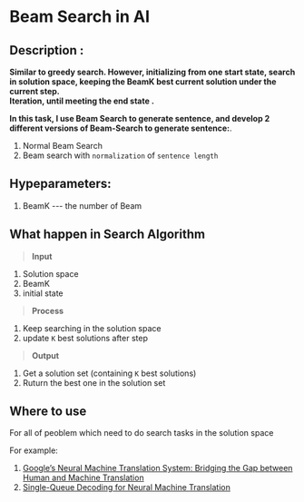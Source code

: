 # Beam Search in AI

## Description :
**Similar to greedy search. However, initializing from one start state, search in solution space, keeping the BeamK best current solution under the current step.     
Iteration, until meeting the end state .**    

**In this task, I use Beam Search to generate sentence, and develop 2 different versions of Beam-Search to generate sentence:**.  
1. Normal Beam Search
2. Beam search with `normalization` of `sentence length`

## Hypeparameters:
1. BeamK ---  the number of Beam





## What happen in Search Algorithm 
> **Input**
1. Solution space
2. BeamK
3. initial state

> **Process**
1. Keep searching in the solution space
2. update `K` best solutions after step

> **Output**
1. Get a solution set (containing `K` best solutions)
2. Ruturn the best one in the solution set

## Where to use
For all of peoblem which need to do search tasks in the solution space

For example:  
1. [Google’s Neural Machine Translation System: Bridging the Gap between Human and Machine Translation](https://arxiv.org/pdf/1609.08144.pdf (7.pdf)) 
2. [Single-Queue Decoding for Neural Machine Translation](https://arxiv.org/pdf/1707.01830.pdf![image](https://user-images.githubusercontent.com/39432361/152667989-496df029-43a7-49ce-b9b5-61d600887121.png)
)

